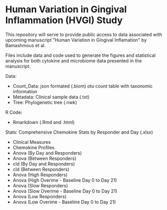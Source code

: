 # Human Variation in Gingival Inflammation (HVGI) Study

This repository will serve to provide public access to data associated with upcoming manuscript "Human Variation in Gingival Inflamation" by Bamashmous et al.

Files include data and code used to generate the figures and statistical analysis for both cytokine and microbiome data presented in the manuscript.

Data:
- Count_Data: json formated (.biom) otu count table with taxonomic information
- Metadata: Clinical sample data (.txt)
- Tree: Phylogenetic tree (.nwk)

R Code:
- Rmarkdown (.Rmd and .html)

Stats:
Comprehensive Chemokine Stats by Responder and Day (.xlsx)
- Clinical Measures
- Chemokine Profiles
- Anova (By Day and Responders)
- Anova (Between Responders)
- cld (By Day and Responders)
- cld (Between Responders)
- Anova (High Responders)
- Anova (High Overime - Baseline Day 0 to Day 21)
- Anova (Slow Responders)
- Anova (Slow Overime - Baseline Day 0 to Day 21)
- Anova (Low Responders)
- Anova (Low Overime - Baseline Day 0 to Day 21)
